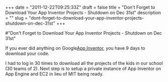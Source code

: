 +++
date = "2011-12-22T09:25:33Z"
draft = false
title = "Don't Forget to Download Your App Inventor Projects - Shutdown on Dec 31st"
description = ""
slug = "dont-forget-to-download-your-app-inventor-projects-shutdown-on-dec-31st"
+++

#"Don't Forget to Download Your App Inventor Projects - Shutdown on Dec 31st"


 If you ever did anything on Google<a href="http://www.appinventorbeta.com">App Inventor</a>, you have 9 days to download your code.<p /><div>I had to log in 30 times to download all the projects of the kids in our school (30 teams of 2). Next step is to setup a private instance of App Inventor on App Engine and EC2 in lieu of MIT being ready. </div>
 